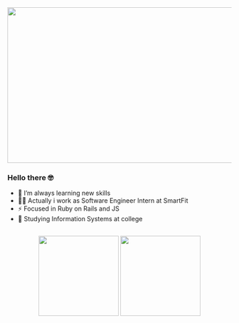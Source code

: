 <img aligh="center" height="350" width="1000" src="https://media.giphy.com/media/RbDKaczqWovIugyJmW/giphy.gif">

### Hello there 🤓
  
- 🌱 I’m always learning new skills <br>
- 👨‍💻 Actually i work as Software Engineer Intern at SmartFit <br>
- ⚡ Focused in Ruby on Rails and JS <br>
- 🔭 Studying Information Systems at college <br>

##

<div align="center">
  <img height="180em" src="https://streak-stats.demolab.com/?user=feliperodrigs1&theme=dark"/>
    
  <img height="180em" src="https://github-readme-stats.vercel.app/api/top-langs/?username=feliperodrigs1&layout=compact&langs_count=7&theme=dark"/>
</div>

##
<!--
**feliperodrigs1/feliperodrigs1** is a ✨ _special_ ✨ repository because its `README.md` (this file) appears on your GitHub profile.

Here are some ideas to get you started:

- 🔭 I’m currently working on ...
...
- 👯 I’m looking to collaborate on ...
- 🤔 I’m looking for help with ...
- 💬 Ask me about ...
- 📫 How to reach me: ...
- 😄 Pronouns: ...
- ⚡ Fun fact: ...
-->
